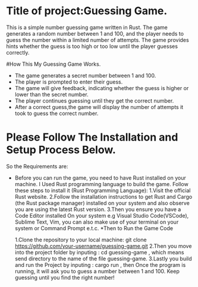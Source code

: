# Title of project:Guessing Game.
This is a simple number guessing game written in Rust. The game generates a random number between 1 and 100, and the player needs to guess the number within a limited number of attempts.
The game provides hints whether the guess is too high or too low until the player guesses correctly.

#How This My Guessing Game Works.
* The game generates a secret number between 1 and 100.
* The player is prompted to enter their guess.
* The game will give feedback, indicating whether the guess is higher or lower than the secret number.
* The player continues guessing until they get the correct number.
* After a correct guess,the game will display the number of attempts it took to guess the correct number.

# Please Follow The Installation and Setup Process Below.
So the Requirements are:
* Before you can run the game, you need to have Rust installed on your machine. I Used Rust programming language to build the game. Follow these steps to install it (Rust Programming Language):
1.Visit the official Rust website.
2.Follow the installation instructions to get Rust and Cargo (the Rust package manager) installed on your system and also observe you are using the latest Rust version.
3.Then you ensure you have a Code Editor installed On your system e.g Visual Studio Code(VSCode), Sublime Text, Vim, you can also make use of your terminal on your system or Command Prompt e.t.c.
                                 *Then to Run the Game Code
  
  1.Clone the repository to your local machine: git clone https://github.com/your-username/guessing-game.git
  2.Then you move into the project folder by inputing : cd guessing-game , which means send directory to the name of the file guessing-game.
  3.Lastly you build and run the Project by inputing : cargo run , then Once the program is running, it will ask you to guess a number between 1 and 100.
    Keep guessing until you find the right number!
    
  
  
  
